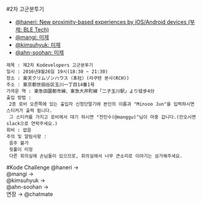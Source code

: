 #2차 고군분투기
+ [@haneri: New proximity-based experiences by iOS/Android devices (부제: BLE Tech)](https://www.facebook.com/groups/1726012127643525/)
+ [@mangi: 미제](https://www.facebook.com/groups/1726012127643525/) 
+ [@kimsuhyuk: 미제](https://www.facebook.com/groups/1726012127643525/)
+ [@ahn-soohan: 미제](https://www.facebook.com/groups/1726012127643525/)

```
제목 : 제2차 Kodevelopers 고군분투기
일시 : 2016년8월26일 19시(18:30 ~ 21:30)
장소 : 楽天クリムゾンハウス（本社）(라쿠텐 본사(RCH))
주소 : 東京都世田谷区玉川一丁目14番1号
가까운 역 : 東急田園都市線、東急大井町線「二子玉川駅」より徒歩4分
출입 방법 : 
 2층 로비 오른쪽에 있는 출입자 신청단말기에 본인의 이름과 "Minsoo Jun"을 입력하시면 스티커가 출력 됩니다.
 그 스티커를 가지고 로비에서 대기 하시면 "전민수(@manggu)"님이 마중 갑니다.(안오시면 slack으로 연락주세요.)
회비 : 없음
주의 및 알림사항 : 
 음주 불가
 뒷풀이 미정
 다른 회의실에 손님들이 있으므로, 회의실에서 너무 큰소리로 이야기는 삼가해주세요.
```

#Kode Challenge
@haneri → </br>
@mangi → </br>
@kimsuhyuk → </br>
@ahn-soohan → </br>
연장 → @chatmate</br>
